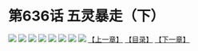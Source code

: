 # 第636话 五灵暴走（下）
![](https://mhpic.xiaomingtaiji.net/comic/D/斗破苍穹拆分版/636话/1.jpg-zymk.middle.webp)
![](https://mhpic.xiaomingtaiji.net/comic/D/斗破苍穹拆分版/636话/2.jpg-zymk.middle.webp)
![](https://mhpic.xiaomingtaiji.net/comic/D/斗破苍穹拆分版/636话/3.jpg-zymk.middle.webp)
![](https://mhpic.xiaomingtaiji.net/comic/D/斗破苍穹拆分版/636话/4.jpg-zymk.middle.webp)
![](https://mhpic.xiaomingtaiji.net/comic/D/斗破苍穹拆分版/636话/5.jpg-zymk.middle.webp)
![](https://mhpic.xiaomingtaiji.net/comic/D/斗破苍穹拆分版/636话/6.jpg-zymk.middle.webp)
![](https://mhpic.xiaomingtaiji.net/comic/D/斗破苍穹拆分版/636话/7.jpg-zymk.middle.webp)
![](https://mhpic.xiaomingtaiji.net/comic/D/斗破苍穹拆分版/636话/8.jpg-zymk.middle.webp)
[【上一章】](./635.md)
[【目录】](./READMD.md)
[【下一章】](./637.md)

